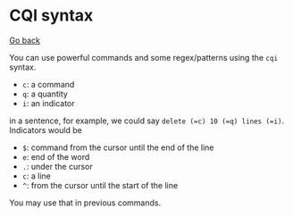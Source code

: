 # CQI syntax

[Go back](..#-and-now-mastering-it)

You can use powerful commands and some regex/patterns using the ``cqi`` syntax.

* ``c``: a command
* ``q``: a quantity
* ``i``: an indicator

in a sentence, for example, we could say ``delete (=c) 10 (=q) lines (=i)``. Indicators would be

* ``$``: command from the cursor until the end of the line
* ``e``: end of the word
* ``.``: under the cursor
* ``c``: a line
* ``^``: from the cursor until the start of the line

You may use that in previous commands.